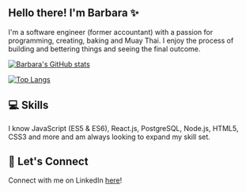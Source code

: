 ## Hello there! I'm Barbara :sparkles:

I'm a software engineer (former accountant) with a passion for programming, creating, baking and Muay Thai. I enjoy the process of building and bettering things and seeing the final outcome. 



[![Barbara's GitHub stats](https://github-readme-stats.vercel.app/api?username=barbara-liao&theme=calm&hide=stars,contribs&show_icons=true)](https://github.com/barbara-liao/github-readme-stats)

[![Top Langs](https://github-readme-stats.vercel.app/api/top-langs/?username=barbara-liao&theme=calm&layout=compact)](https://github.com/barbara-liao/github-readme-stats)


## :computer: Skills

I know JavaScript (ES5 & ES6), React.js, PostgreSQL, Node.js, HTML5, CSS3 and more and am always looking to expand my skill set.

## :love_letter: Let's Connect

Connect with me on LinkedIn [here](www.linkedin.com/in/barbara-liao)!


<!--
**barbara-liao/barbara-liao** is a ✨ _special_ ✨ repository because its `README.md` (this file) appears on your GitHub profile.

Here are some ideas to get you started:

- 🔭 I’m currently working on ...
- 🌱 I’m currently learning ...
- 👯 I’m looking to collaborate on ...
- 🤔 I’m looking for help with ...
- 💬 Ask me about ...
- 📫 How to reach me: ...
- 😄 Pronouns: ...
- ⚡ Fun fact: ...
-->
